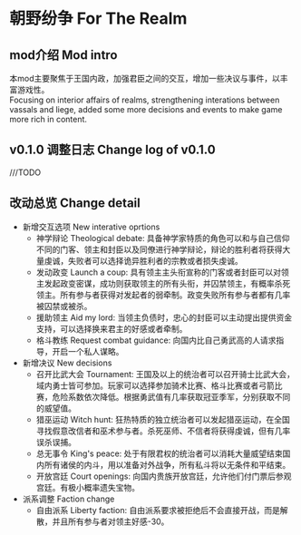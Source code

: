 ﻿# **朝野纷争 For The Realm**
## mod介绍 Mod intro
本mod主要聚焦于王国内政，加强君臣之间的交互，增加一些决议与事件，以丰富游戏性。  
Focusing on interior affairs of realms, strengthening interations between vassals and liege, added some more decisions and events to make game more rich in content.
## v0.1.0 调整日志 Change log of v0.1.0
///TODO
## 改动总览 Change detail
+ 新增交互选项 New interative oprtions
  + 神学辩论 Theological debate: 具备神学家特质的角色可以和与自己信仰不同的门客、领主和封臣以及同僚进行神学辩论，辩论的胜利者将获得大量虔诚，失败者可以选择诡异胜利者的宗教或者损失虔诚。
  + 发动政变 Launch a coup: 具有领主主头衔宣称的门客或者封臣可以对领主发起政变密谋，成功则获取领主的所有头衔，并囚禁领主，有概率杀死领主。所有参与者获得对发起者的弱牵制。政变失败所有参与者都有几率被囚禁或被杀。
  + 援助领主 Aid my lord: 当领主负债时，忠心的封臣可以主动提出提供资金支持，可以选择换来君主的好感或者牵制。
  + 格斗教练 Request combat guidance: 向国内比自己勇武高的人请求指导，开启一个私人谋略。
+ 新增决议 New decisions
  + 召开比武大会 Tournament: 王国及以上的统治者可以召开骑士比武大会，域内勇士皆可参加。玩家可以选择参加骑术比赛、格斗比赛或者弓箭比赛，危险系数依次降低。根据勇武值有几率获取冠亚季军，分别获取不同的威望值。
  + 猎巫运动 Witch hunt: 狂热特质的独立统治者可以发起猎巫运动，在全国寻找假意改信者和巫术参与者。杀死巫师、不信者将获得虔诚，但有几率误杀误捕。
  + 总无事令 King's peace: 处于有限君权的统治者可以消耗大量威望结束国内所有诸侯的内斗，用以准备对外战争，所有私斗将以无条件和平结束。
  + 开放宫廷 Court openings: 向国内贵族开放宫廷，允许他们付门票后参观宫廷。有极小概率遗失宝物。
+ 派系调整 Faction change
  + 自由派系 Liberty faction: 自由派系要求被拒绝后不会直接开战，而是解散，并且所有参与者对领主好感-30。